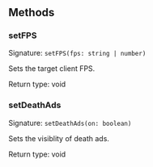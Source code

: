 # 





## Methods

### setFPS
Signature: `setFPS(fps: string | number)`

Sets the target client FPS.


Return type: void

### setDeathAds
Signature: `setDeathAds(on: boolean)`

Sets the visiblity of death ads.


Return type: void